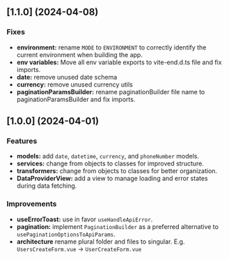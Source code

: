 ## [1.1.0] (2024-04-08)

### Fixes
- **environment:** rename `MODE` to `ENVIRONMENT` to correctly identify the current environment when building the app. 
- **env variables:** Move all env variable exports to vite-end.d.ts file and fix imports.
- **date:** remove unused date schema
- **currency:** remove unused currency utils
- **paginationParamsBuilder:** rename paginationBuilder file name to paginationParamsBuilder and fix imports.

## [1.0.0] (2024-04-01)

### Features
- **models:** add `date`, `datetime`, `currency`, and `phoneNumber` models.
- **services:** change from objects to classes for improved structure.
- **transformers:** change from objects to classes for better organization.
- **DataProviderView:** add a view to manage loading and error states during data fetching.

### Improvements
- **useErrorToast:** use in favor `useHandleApiError`.
- **pagination:** implement `PaginationBuilder` as a preferred alternative to `usePaginationOptionsToApiParams`.
- **architecture** rename plural folder and files to singular. E.g. `UsersCreateForm.vue` -> `UserCreateForm.vue`
